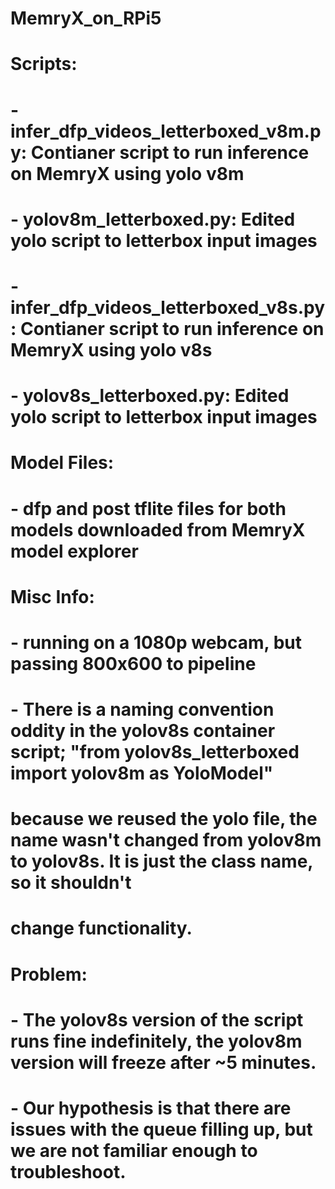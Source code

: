 # MemryX_on_RPi5
#
# Scripts:
#   - infer_dfp_videos_letterboxed_v8m.py: Contianer script to run inference on MemryX using yolo v8m
#   - yolov8m_letterboxed.py: Edited yolo script to letterbox input images 
#
#   - infer_dfp_videos_letterboxed_v8s.py: Contianer script to run inference on MemryX using yolo v8s
#   - yolov8s_letterboxed.py: Edited yolo script to letterbox input images 
#
# Model Files:
#   - dfp and post tflite files for both models downloaded from MemryX model explorer
#
# Misc Info:
#   - running on a 1080p webcam, but passing 800x600 to pipeline
#   - There is a naming convention oddity in the yolov8s container script; "from yolov8s_letterboxed import yolov8m as YoloModel"
#     because we reused the yolo file, the name wasn't changed from yolov8m to yolov8s. It is just the class name, so it shouldn't
#     change functionality. 
#
# Problem:
#   - The yolov8s version of the script runs fine indefinitely, the yolov8m version will freeze after ~5 minutes. 
#   - Our hypothesis is that there are issues with the queue filling up, but we are not familiar enough to troubleshoot.
